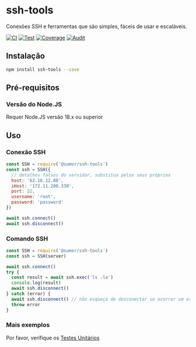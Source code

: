# ssh-tools

Conexões SSH e ferramentas que são simples, fáceis de usar e escaláveis.

[![CI](https://github.com/sumor-cloud/ssh-tools/actions/workflows/ci.yml/badge.svg)](https://github.com/sumor-cloud/ssh-tools/actions/workflows/ci.yml)
[![Test](https://github.com/sumor-cloud/ssh-tools/actions/workflows/ut.yml/badge.svg)](https://github.com/sumor-cloud/ssh-tools/actions/workflows/ut.yml)
[![Coverage](https://github.com/sumor-cloud/ssh-tools/actions/workflows/coverage.yml/badge.svg)](https://github.com/sumor-cloud/ssh-tools/actions/workflows/coverage.yml)
[![Audit](https://github.com/sumor-cloud/ssh-tools/actions/workflows/audit.yml/badge.svg)](https://github.com/sumor-cloud/ssh-tools/actions/workflows/audit.yml)

## Instalação

```bash
npm install ssh-tools --save
```

## Pré-requisitos

### Versão do Node.JS

Requer Node.JS versão 18.x ou superior

## Uso

### Conexão SSH

```javascript
const SSH = require('@sumor/ssh-tools')
const ssh = SSH({
  // detalhes falsos do servidor, substitua pelos seus próprios
  host: '62.16.12.88',
  iHost: '172.11.200.330',
  port: 22,
  username: 'root',
  password: 'password'
})

await ssh.connect()
await ssh.disconnect()
```

### Comando SSH

```javascript
const SSH = require('@sumor/ssh-tools')
const ssh = SSH(server)

await ssh.connect()
try {
  const result = await ssh.exec('ls -la')
  console.log(result)
  await ssh.disconnect()
} catch (error) {
  await ssh.disconnect() // não esqueça de desconectar se ocorrer um erro
  throw error
}
```

### Mais exemplos

Por favor, verifique os [Testes Unitários](https://github.com/sumor-cloud/ssh-tools/tree/main/test)
